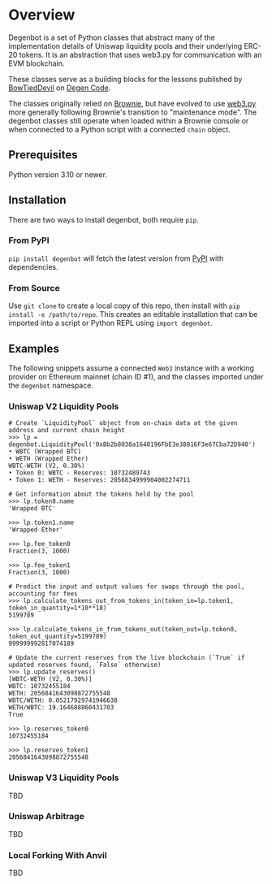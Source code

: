 # Overview
Degenbot is a set of Python classes that abstract many of the implementation details of Uniswap liquidity pools and their underlying ERC-20 tokens. It is an abstraction that uses web3.py for communication with an EVM blockchain.

These classes serve as a building blocks for the lessons published by [BowTiedDevil](https://twitter.com/BowTiedDevil) on [Degen Code](https://www.degencode.com/).

The classes originally relied on [Brownie](https://github.com/eth-brownie/), but have evolved to use [web3.py](https://github.com/ethereum/web3.py/) more generally following Brownie's transition to "maintenance mode". The degenbot classes still operate when loaded within a Brownie console or when connected to a Python script with a connected `chain` object.

## Prerequisites
Python version 3.10 or newer.

## Installation
There are two ways to install degenbot, both require `pip`.

### From PyPI
`pip install degenbot` will fetch the latest version from [PyPI](https://pypi.org/project/degenbot/) with dependencies.

### From Source
Use `git clone` to create a local copy of this repo, then install with `pip install -e /path/to/repo`. This creates an editable installation that can be imported into a script or Python REPL using `import degenbot`.

## Examples
The following snippets assume a connected `Web3` instance with a working provider on Ethereum mainnet (chain ID #1), and the classes imported under the `degenbot` namespace.

### Uniswap V2 Liquidity Pools

```
# Create `LiquidityPool` object from on-chain data at the given address and current chain height
>>> lp = degenbot.LiquidityPool('0xBb2b8038a1640196FbE3e38816F3e67Cba72D940')
• WBTC (Wrapped BTC)
• WETH (Wrapped Ether)
WBTC-WETH (V2, 0.30%)
• Token 0: WBTC - Reserves: 10732489743
• Token 1: WETH - Reserves: 2056834999904002274711

# Get information about the tokens held by the pool
>>> lp.token0.name
'Wrapped BTC'

>>> lp.token1.name
'Wrapped Ether'

>>> lp.fee_token0
Fraction(3, 1000)

>>> lp.fee_token1
Fraction(3, 1000)

# Predict the input and output values for swaps through the pool, accounting for fees
>>> lp.calculate_tokens_out_from_tokens_in(token_in=lp.token1, token_in_quantity=1*10**18)
5199789

>>> lp.calculate_tokens_in_from_tokens_out(token_out=lp.token0, token_out_quantity=5199789)
999999992817074189

# Update the current reserves from the live blockchain (`True` if updated reserves found, `False` otherwise)
>>> lp.update_reserves()
[WBTC-WETH (V2, 0.30%)]
WBTC: 10732455184
WETH: 2056841643098872755548
WBTC/WETH: 0.05217929741946638
WETH/WBTC: 19.164688860431703
True
       
>>> lp.reserves_token0
10732455184

>>> lp.reserves_token1
2056841643098872755548
```

### Uniswap V3 Liquidity Pools

TBD

### Uniswap Arbitrage

TBD

### Local Forking With Anvil

TBD